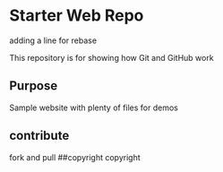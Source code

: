 # Starter Web Repo
adding a line for rebase

This repository is for showing how Git and GitHub work

## Purpose

Sample website with plenty of files for demos

## contribute
fork and pull
##copyright
copyright